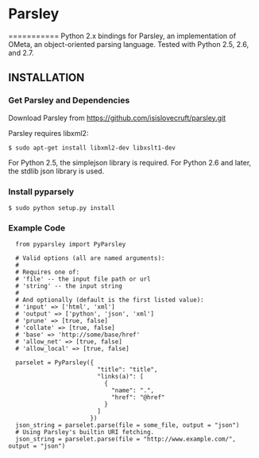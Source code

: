 # Parsley #
===========
Python 2.x bindings for Parsley, an implementation of OMeta, an object-oriented parsing language. Tested with Python 2.5, 2.6, and 2.7.

## INSTALLATION ##

### Get Parsley and Dependencies ###
Download Parsley from https://github.com/isislovecruft/parsley.git

Parsley requires libxml2:

    $ sudo apt-get install libxml2-dev libxslt1-dev

For Python 2.5, the simplejson library is required.  For Python 2.6 and later, the stdlib json library is used.	

### Install pyparsely ###

    $ sudo python setup.py install

### Example Code ###
```
  from pyparsley import PyParsley

  # Valid options (all are named arguments):
  #
  # Requires one of:
  # 'file' -- the input file path or url
  # 'string' -- the input string
  #
  # And optionally (default is the first listed value):
  # 'input' => ['html', 'xml']
  # 'output' => ['python', 'json', 'xml']
  # 'prune' => [true, false]
  # 'collate' => [true, false]
  # 'base' => 'http://some/base/href'
  # 'allow_net' => [true, false]
  # 'allow_local' => [true, false]

  parselet = PyParsley({ 
                         "title": "title", 
                         "links(a)": [
                           { 
                             "name": ".", 
                             "href": "@href" 
                           }
                         ]
                       })
  json_string = parselet.parse(file = some_file, output = "json")
  # Using Parsley's builtin URI fetching.
  json_string = parselet.parse(file = "http://www.example.com/", output = "json")
```